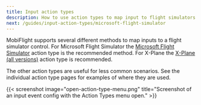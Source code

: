 ```yaml
---
title: Input action types
description: How to use action types to map input to flight simulators in MobiFlight.
next: /guides/input-action-types/microsoft-flight-simulator
---
```


MobiFlight supports several different methods to map inputs to a flight simulator control. For Microsoft Flight Simulator the [Microsoft Flight Simulator](/guides/input-action-types/microsoft-flight-simulator/) action type is the recommended method. For X-Plane the [X-Plane (all versions)](/guides/input-action-types/x-plane-all-versions/) action type is recommended.

The other action types are useful for less common scenarios. See the individual action type pages for examples of where they are used.

{{< screenshot image="open-action-type-menu.png" title="Screenshot of an input event config with the Action Types menu open." >}}
